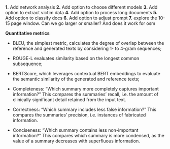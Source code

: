 # 

**1.** Add network analysis 
**2.** Add option to choose different models 
**3.** Add option to extract victim data
**4.** Add option to process long documents 
**5.** Add option to classify docs 
**6.** Add option to adjust prompt
**7.** explore the 10-15 page window. Can we go larger or smaller? And does it work for osm

**Quantitative metrics**
- BLEU, the simplest metric, calculates the degree of overlap between the reference and generated texts by considering 1- to 4-gram sequences;
- ROUGE-L evaluates similarity based on the longest common subsequence; 
- BERTScore, which leverages contextual BERT embeddings to evaluate the semantic similarity of the generated and reference texts;

- Completeness: “Which summary more completely captures important information?” This compares the summaries’ recall, i.e. the amount of clinically significant detail retained from the input text.
- Correctness: “Which summary includes less false information?” This compares the summaries’ precision, i.e. instances of fabricated information.
- Conciseness: “Which summary contains less non-important information?” This compares which summary is more condensed, as the value of a summary decreases with superfluous information.


